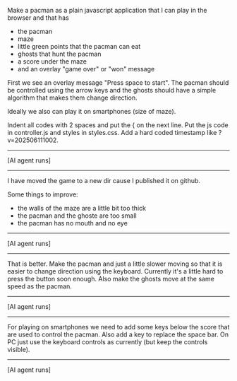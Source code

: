 
Make a pacman as a plain javascript application that I can play in the browser and that has

- the pacman
- maze
- little green points that the pacman can eat
- ghosts that hunt the pacman
- a score under the maze
- and an overlay "game over" or "won" message

First we see an overlay message "Press space to start". The pacman should be controlled using the arrow keys and the ghosts should have a simple algorithm that makes them change direction.

Ideally we also can play it on smartphones (size of maze).

Indent all codes with 2 spaces and put the { on the next line. Put the js code in controller.js and styles in styles.css. Add a hard coded timestamp like ?v=202506111002.

---------------------------------------------------------------

[AI agent runs]

---------------------------------------------------------------

I have moved the game to a new dir cause I published it on github.

Some things to improve:

- the walls of the maze are a little bit too thick
- the pacman and the ghoste are too small
- the pacman has no mouth and no eye

---------------------------------------------------------------

[AI agent runs]

---------------------------------------------------------------

That is better. Make the pacman and just a little slower moving so that it is easier to change direction using the keyboard. Currently it's a little hard to press the button soon enough. Also make the ghosts move at the same speed as the pacman.

---------------------------------------------------------------

[AI agent runs]

---------------------------------------------------------------

For playing on smartphones we need to add some keys below the score that are used to control the pacman. Also add a key to replace the space bar. On PC just use the keyboard controls as currently (but keep the controls visible).

---------------------------------------------------------------

[AI agent runs]

